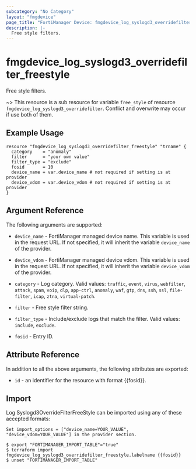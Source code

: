 ```yaml
---
subcategory: "No Category"
layout: "fmgdevice"
page_title: "FortiManager Device: fmgdevice_log_syslogd3_overridefilter_freestyle"
description: |-
  Free style filters.
---
```


# fmgdevice_log_syslogd3_overridefilter_freestyle
Free style filters.

~> This resource is a sub resource for variable `free_style` of resource `fmgdevice_log_syslogd3_overridefilter`. Conflict and overwrite may occur if use both of them.



## Example Usage

```hcl
resource "fmgdevice_log_syslogd3_overridefilter_freestyle" "trname" {
  category    = "anomaly"
  filter      = "your own value"
  filter_type = "exclude"
  fosid       = 10
  device_name = var.device_name # not required if setting is at provider
  device_vdom = var.device_vdom # not required if setting is at provider
}
```

## Argument Reference


The following arguments are supported:

* `device_name` - FortiManager managed device name. This variable is used in the request URL. If not specified, it will inherit the variable `device_name` of the provider.
* `device_vdom` - FortiManager managed device vdom. This variable is used in the request URL. If not specified, it will inherit the variable `device_vdom` of the provider.

* `category` - Log category. Valid values: `traffic`, `event`, `virus`, `webfilter`, `attack`, `spam`, `voip`, `dlp`, `app-ctrl`, `anomaly`, `waf`, `gtp`, `dns`, `ssh`, `ssl`, `file-filter`, `icap`, `ztna`, `virtual-patch`.

* `filter` - Free style filter string.
* `filter_type` - Include/exclude logs that match the filter. Valid values: `include`, `exclude`.

* `fosid` - Entry ID.


## Attribute Reference

In addition to all the above arguments, the following attributes are exported:
* `id` - an identifier for the resource with format {{fosid}}.

## Import

Log Syslogd3OverrideFilterFreeStyle can be imported using any of these accepted formats:
```
Set import_options = ["device_name=YOUR_VALUE", "device_vdom=YOUR_VALUE"] in the provider section.

$ export "FORTIMANAGER_IMPORT_TABLE"="true"
$ terraform import fmgdevice_log_syslogd3_overridefilter_freestyle.labelname {{fosid}}
$ unset "FORTIMANAGER_IMPORT_TABLE"
```

